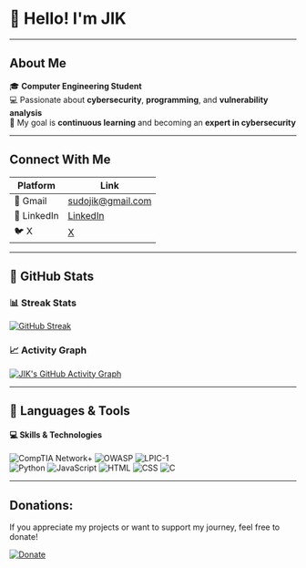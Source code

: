 # 👋 Hello! I'm JIK  

---

## About Me  
🎓 **Computer Engineering Student**  
💻 Passionate about **cybersecurity**, **programming**, and **vulnerability analysis**  
🎯 My goal is **continuous learning** and becoming an **expert in cybersecurity**  

---

## Connect With Me  

| Platform    | Link                                                                                      |
|-------------|------------------------------------------------------------------------------------------|
| 📧 Gmail    | [sudojik@gmail.com](mailto:sudojik@gmail.com)                                            |
| 🔗 LinkedIn | [ LinkedIn](https://www.linkedin.com/in/jik-4876b2341/)                             |
| 🐦 X        | [X](https://x.com/cyber_jik?t=3JWCLHPaLMQbSSERkkXmHQ&s=09/)                     |

---

## 🚀 GitHub Stats  

### 📊 Streak Stats
[![GitHub Streak](https://streak-stats.demolab.com?user=jiksec&theme=radical&hide_border=true)](https://git.io/streak-stats)

### 📈 Activity Graph
[![JIK's GitHub Activity Graph](https://activity-graph.herokuapp.com/graph?username=jiksec&theme=react-dark&hide_border=true)](https://github.com/jiksec)

---

## 🚀 Languages & Tools

#### 💻 **Skills & Technologies**


![CompTIA Network+](https://img.shields.io/badge/-Network%2B-003B5C?style=for-the-badge&logo=comptia&logoColor=white) ![OWASP](https://img.shields.io/badge/-OWASP-000000?style=for-the-badge&logo=owasp&logoColor=white) ![LPIC-1](https://img.shields.io/badge/-LPIC--1-F8C419?style=for-the-badge&logo=linux&logoColor=black)  
![Python](https://img.shields.io/badge/-Python-3776AB?style=for-the-badge&logo=python&logoColor=white) ![JavaScript](https://img.shields.io/badge/-JavaScript-F7DF1E?style=for-the-badge&logo=javascript&logoColor=black) ![HTML](https://img.shields.io/badge/-HTML-E34F26?style=for-the-badge&logo=html5&logoColor=white) ![CSS](https://img.shields.io/badge/-CSS-1572B6?style=for-the-badge&logo=css3&logoColor=white) ![C](https://img.shields.io/badge/-C-A8B9CC?style=for-the-badge&logo=c&logoColor=white)


---

## Donations:
If you appreciate my projects or want to support my journey, feel free to donate!  

[![Donate](https://img.shields.io/badge/Donate-FFDD00?style=for-the-badge&logo=bitcoin&logoColor=white)](TDNCDM1z9LUyBiaMJ6JjZj99PwphZ4Vs96)

